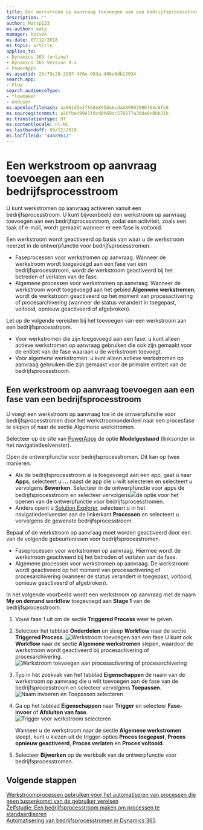 ```yaml
---
title: Een werkstroom op aanvraag toevoegen aan een bedrijfsprocesstroom
description: ''
author: Mattp123
ms.author: matp
manager: kvivek
ms.date: 07/12/2018
ms.topic: article
applies_to:
- Dynamics 365 (online)
- Dynamics 365 Version 9.x
- PowerApps
ms.assetid: 26c79c20-2987-476e-983a-406e0db13034
search.app:
- Flow
search.audienceType:
- flowmaker
- enduser
ms.openlocfilehash: aa061d5e2f668e8950a6cdab89992996f64c6fe8
ms.sourcegitcommit: a20fbed9941f0cd8b69dc579277a30da9c8bb31b
ms.translationtype: HT
ms.contentlocale: nl-NL
ms.lasthandoff: 09/12/2018
ms.locfileid: "44689612"
---
```

# <a name="add-an-on-demand-workflow-to-a-business-process-flow"></a>Een werkstroom op aanvraag toevoegen aan een bedrijfsprocesstroom

U kunt werkstromen op aanvraag activeren vanuit een bedrijfsprocesstroom. U kunt bijvoorbeeld een werkstroom op aanvraag toevoegen aan een bedrijfsprocesstroom, zodat een activiteit, zoals een taak of e-mail, wordt gemaakt wanneer er een fase is voltooid. 

Een werkstroom wordt geactiveerd op basis van waar u de werkstroom neerzet in de ontwerpfunctie voor bedrijfsprocesstromen.
- Faseprocessen voor werkstromen op aanvraag. Wanneer de werkstroom wordt toegevoegd aan een fase van een bedrijfsprocesstroom, wordt de werkstroom geactiveerd bij het betreden of verlaten van de fase. 
- Algemene processen voor werkstromen op aanvraag. Wanneer de werkstroom wordt toegevoegd aan het gebied **Algemene werkstromen**, wordt de werkstroom geactiveerd op het moment van procesactivering of procesarchivering (wanneer de status verandert in toegepast, voltooid, opnieuw geactiveerd of afgebroken). 

Let op de volgende vereisten bij het toevoegen van een werkstroom aan een bedrijfsprocesstroom.
- Voor werkstromen die zijn toegevoegd aan een fase: u kunt alleen actieve werkstromen op aanvraag gebruiken die ook zijn gemaakt voor de entiteit van de fase waaraan u de werkstroom toevoegt.  
- Voor algemene werkstromen: u kunt alleen actieve werkstromen op aanvraag gebruiken die zijn gemaakt voor de primaire entiteit van de bedrijfsprocesstroom.

## <a name="add-an-on-demand-workflow-to-a-business-process-flow-stage"></a>Een werkstroom op aanvraag toevoegen aan een fase van een bedrijfsprocesstroom

U voegt een werkstroom op aanvraag toe in de ontwerpfunctie voor bedrijfsprocesstromen door het werkstroomonderdeel naar een procesfase te slepen of naar de sectie Algemene werkstromen. 

Selecteer op de site van [PowerApps](https://web.powerapps.com) de optie **Modelgestuurd** (linksonder in het navigatiedeelvenster). 

Open de ontwerpfunctie voor bedrijfsprocesstromen. Dit kan op twee manieren.
- Als de bedrijfsprocesstroom al is toegevoegd aan een app, gaat u naar **Apps**, selecteert u **...**  naast de app die u wilt selecteren en selecteert u vervolgens **Bewerken**. Selecteer in de ontwerpfunctie voor apps de bedrijfsprocesstroom en selecteer vervolgens![ ](media/dynamics365-open-designer.PNG)de optie voor het openen van de ontwerpfunctie voor bedrijfsprocesstromen.  
- Anders opent u [Solution Explorer](/powerapps/maker/model-driven-apps/advanced-navigation.md#solution-explorer), selecteert u in het navigatiedeelvenster aan de linkerkant **Processen** en selecteert u vervolgens de gewenste bedrijfsprocesstroom. 

Bepaal of de werkstroom op aanvraag moet worden geactiveerd door een van de volgende gebeurtenissen voor bedrijfsprocesstromen. 
- Faseprocessen voor werkstromen op aanvraag. Hiermee wordt de werkstroom geactiveerd bij het betreden of verlaten van de fase. 
- Algemene processen voor werkstromen op aanvraag. De werkstroom wordt geactiveerd op het moment van procesactivering of procesarchivering (wanneer de status verandert in toegepast, voltooid, opnieuw geactiveerd of afgebroken). 

In het volgende voorbeeld wordt een werkstroom op aanvraag met de naam **My on demand workflow** toegevoegd aan **Stage 1** van de bedrijfsprocesstroom. 

1. Vouw fase 1 uit om de sectie **Triggered Process** weer te geven. 
2. Selecteer het tabblad **Onderdelen** en sleep **Workflow** naar de sectie **Triggered Process**.
    ![Werkstroom toevoegen aan een fase](media/add-workflow-to-bpf-1.png) U kunt ook **Workflow** naar de sectie **Algemene werkstromen** slepen, waardoor de werkstroom wordt geactiveerd bij procesactivering of procesarchivering.
 ![Werkstroom toevoegen aan procesactivering of procesarchivering](media/add-workflow-to-bpf-global.png)
3. Typ in het zoekvak van het tabblad **Eigenschappen** de naam van de werkstroom op aanvraag die u wilt toevoegen aan de fase van de bedrijfsprocesstroom en selecteer vervolgens **Toepassen**.
    ![Naam invoeren en Toepassen selecteren](media/add-workflow-to-bpf-2.png)
4. Ga op het tabblad **Eigenschappen** naar **Trigger** en selecteer **Fase-invoer** of **Afsluiten van fase**.  
    ![Trigger voor werkstroom selecteren](media/workflow-trigger.png)
   
    Wanneer u de werkstroom naar de sectie **Algemene werkstromen** sleept, kunt u kiezen uit de trigger-opties **Proces toegepast**, **Proces opnieuw geactiveerd**,  **Proces verlaten** en **Proces voltooid**.

5. Selecteer **Bijwerken** op de werkbalk van de ontwerpfunctie voor bedrijfsprocesstromen.
 
## <a name="next-steps"></a>Volgende stappen
[Werkstroomprocessen gebruiken voor het automatiseren van processen die geen tussenkomst van de gebruiker vereisen](workflow-processes.md) <br/>
[Zelfstudie: Een bedrijfsprocesstroom maken om processen te standaardiseren](create-business-process-flow.md) <br/>
[Automatisering van bedrijfsprocesstromen in Dynamics 365](https://blogs.msdn.microsoft.com/crm/2017/03/28/business-process-flow-automation-in-dynamics-365/)
